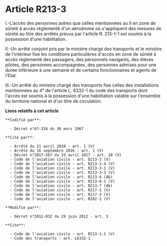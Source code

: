 # Article R213-3

I.-L'accès des personnes autres que celles mentionnées au II en zone de sûreté à accès réglementé d'un aérodrome où
s'appliquent des mesures de sûreté au titre des arrêtés prévus par l'article R. 213-1-1 est soumis à la possession d'une
habilitation. 

II.-Un arrêté conjoint pris par le ministre chargé des transports et le ministre de l'intérieur fixe les conditions
particulières d'accès en zone de sûreté à accès réglementé des passagers, des personnels navigants, des élèves pilotes, des
personnes accompagnées, des personnes admises pour une durée inférieure à une semaine et de certains fonctionnaires et agents
de l'Etat. 

III.-Un arrêté du ministre chargé des transports fixe celles des installations mentionnées au 4° de l'article L. 6332-1 du
code des transports dont l'accès est soumis à la possession d'une habilitation valable sur l'ensemble du territoire national
et d'un titre de circulation.

**Liens relatifs à cet article**

	**Codifié par**:

	  - Décret n°67-334 du 30 mars 1967

	**Cité par**:

	  - Arrêté du 21 avril 2010 - art. 1 (V)
	  - Arrêté du 16 septembre 2016 - art. 1 (V)
	  - Décret n°2017-567 du 19 avril 2017 - art. 10 (V)
	  - Code de l'aviation civile - art. D213-3 (V)
	  - Code de l'aviation civile - art. R213-1-4 (V)
	  - Code de l'aviation civile - art. R213-3-1 (V)
	  - Code de l'aviation civile - art. R213-3-3 (V)
	  - Code de l'aviation civile - art. R213-4 (Ab)
	  - Code de l'aviation civile - art. R213-6-1 (V)
	  - Code de l'aviation civile - art. R213-7 (Ab)
	  - Code de l'aviation civile - art. R217-1 (V)
	  - Code de l'aviation civile - art. R217-3 (V)
	  - Code de l'aviation civile - art. R282-1 (V)

	**Modifié par**:

	  - Décret n°2012-832 du 29 juin 2012 - art. 3

	**Cite**:

	  - Code de l'aviation civile - art. R213-1-1 (V)
	  - Code des transports - art. L6332-1
